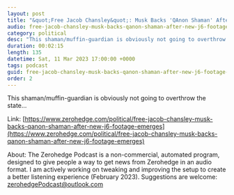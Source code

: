 ```yaml
---
layout: post
title: "&quot;Free Jacob Chansley&quot;: Musk Backs 'QAnon Shaman' After New J6 Footage Emerges"
audio: free-jacob-chansley-musk-backs-qanon-shaman-after-new-j6-footage-emerges-0
category: political
desc: "This shaman/muffin-guardian is obviously not going to overthrow the state..."
duration: 00:02:15
length: 135
datetime: Sat, 11 Mar 2023 17:00:00 +0000
tags: podcast
guid: free-jacob-chansley-musk-backs-qanon-shaman-after-new-j6-footage-emerges-0
order: 2
---
```

This shaman/muffin-guardian is obviously not going to overthrow the state...

Link: [https://www.zerohedge.com/political/free-jacob-chansley-musk-backs-qanon-shaman-after-new-j6-footage-emerges](https://www.zerohedge.com/political/free-jacob-chansley-musk-backs-qanon-shaman-after-new-j6-footage-emerges)

About: The Zerohedge Podcast is a non-commercial, automated program, designed to give people a way to get news from Zerohedge in an audio format.  I am actively working on tweaking and improving the setup to create a better listening experience (February 2023).  Suggestions are welcome: [zerohedgePodcast@outlook.com](mailto:zerohedgePodcast@outlook.com)